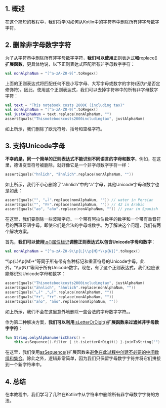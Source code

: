 ## 1. 概述

在这个简短的教程中，我们将学习如何从Kotlin中的字符串中删除所有非字母数字字符。

## 2. 删除非字母数字字符

为了从字符串中删除所有非字母数字字符，**我们可以使用**[正则表达式](https://www.baeldung.com/kotlin/regular-expressions)**和**[replace()](https://www.baeldung.com/kotlin/string-replace-substring)**扩展函数**，更具体地说，以下正则表达式匹配所有非字母数字字符：

```kotlin
val nonAlphaNum = "[^a-zA-Z0-9]".toRegex()
```

上面的正则表达式将匹配任何不是小写字母、大写字母或数字的字符(因为^是否定修饰符)。因此，使用这个正则表达式，我们可以去掉字符串中的所有非字母数字字符：

```kotlin
val text = "This notebook costs 2000€ (including tax)"
val nonAlphaNum = "[^a-zA-Z0-9]".toRegex()
val justAlphaNum = text.replace(nonAlphaNum, "")
assertEquals("Thisnotebookcosts2000includingtax", justAlphaNum)
```

如上所示，我们删除了欧元符号、括号和空格字符。

## 3. 支持Unicode字母

**不幸的是，同一个简单的正则表达式不能识别不同语言的字母和数字**。例如，在这里，德语变音符号被删除，就好像它是一个非字母数字字符一样：

```kotlin
assertEquals("hnlich", "ähnlich".replace(nonAlphaNum, ""))
```

如上所示，我们不小心删除了“ähnlich”中的“ä”字母，其他Unicode字母和数字也是如此：

```kotlin
assertEquals("", "آب".replace(nonAlphaNum, "")) // water in Persian
assertEquals("", "۴۲".replace(nonAlphaNum, "")) // 42 in Arabic
assertEquals("ao", "año".replace(nonAlphaNum, "")) // year in Spanish
```

在这里，我们要删除一些波斯字母、一个带有阿拉伯数字的数字和一个带有重音符号的西班牙语字母，即使它们是合法的字母或数字。为了解决这个问题，我们有两个解决方案。

首先，**我们可以使用**[\p{}属性标记](https://www.regular-expressions.info/unicode.html#prop)**调整正则表达式以包含Unicode字母和数字**：

```kotlin
val nonAlphaNum = "[^a-zA-Z0-9\\p{L}\\p{M}*\\p{N}]".toRegex()
```

“\\\p{L}\\\p{M}*”等同于所有带有各种标记和重音符号的Unicode字母，此外，“\\\p{N}”等同于所有Unicode数字。现在，有了这个正则表达式，我们也应该能够识别Unicode字母和数字：

```kotlin
assertEquals("Thisnotebookcosts2000includingtax", justAlphaNum)
assertEquals("ähnlich", "ähnlich".replace(nonAlphaNum, ""))
assertEquals("آب", "آب".replace(nonAlphaNum, ""))
assertEquals("۴۲", "۴۲".replace(nonAlphaNum, ""))
assertEquals("año", "año".replace(nonAlphaNum, ""))
```

如上所示，我们不会在这里意外地删除一些合法的字母数字字符。。

作为第二种解决方案，**我们可以利用**[isLetterOrDigit()](https://kotlinlang.org/api/latest/jvm/stdlib/kotlin.text/is-letter-or-digit.html)**扩展函数来过滤掉非字母数字字符**：

```kotlin
fun String.onlyAlphanumericChars() =
    this.asSequence().filter { it.isLetterOrDigit() }.joinToString("")
```

在这里，我们使用[asSequence()](https://kotlinlang.org/api/latest/jvm/stdlib/kotlin.text/as-sequence.html)扩展函数来[避免在此过程中创建不必要的中间数组和集合](https://www.baeldung.com/kotlin/sequences)。除此之外，逻辑非常简单，因为我们只保留字母数字字符并将它们拼接到一个新字符串中。

## 4. 总结

在本教程中，我们学习了几种在Kotlin中从字符串中删除所有非字母数字字符的方法。